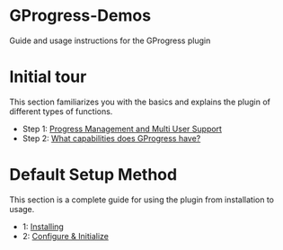 # GProgress-Demos
Guide and usage instructions for the GProgress plugin

# Initial tour
This section familiarizes you with the basics and explains the plugin of different types of functions.
- Step 1: [Progress Management and Multi User Support](https://mkh-user.github.io/GProgress-Demos/Initial%20tour/Step%201)
- Step 2: [What capabilities does GProgress have?](https://mkh-user.github.io/GProgress-Demos/Initial%20tour/Step%202)

# Default Setup Method
This section is a complete guide for using the plugin from installation to usage.
- 1: [Installing](https://mkh-user.github.io/GProgress-Demos/Default%20Setup%20Method/Installing)
- 2: [Configure & Initialize](https://mkh-user.github.io/GProgress-Demos/Default%20Setup%20Method/Configure%20%26%20Initilize)
